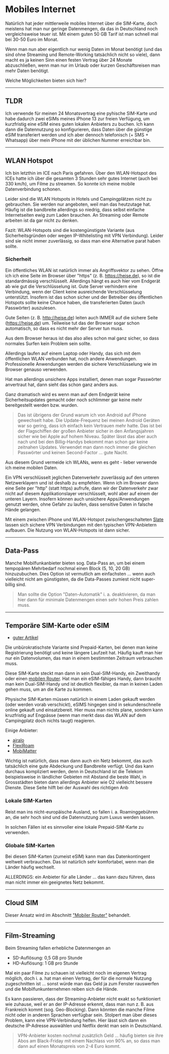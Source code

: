 # Mobiles Internet

Natürlich hat jeder mittlerweile mobiles Internet über die SIM-Karte, doch meistens hat man nur geringe Datenmengen, da das in Deutschland noch vergleichsweise teuer ist. Mit einem guten 50 GB Tarif ist man schnell mal bei 30-50 Euro im Monat.

Wenn man nun aber eigentlich nur wenig Daten im Monat benötigt (und das sind ohne Streaming und Remote-Working tatsächlich nicht so viele), dann macht es ja keinen Sinn einen festen Vertrag über 24 Monate abzuschließen, wenn man nur im Urlaub oder kurzen Geschäftsreisen man mehr Daten benötigt.

Welche Möglichkeiten bieten sich hier?

---

## TLDR

Ich verwende für meinen 24 Monatsvertrag eine pyhische SIM-Karte und habe dadurch zwei eSIMs meines iPhone 13 zur freien Verfügung, um kurzfristig eine eSIM eines guten lokalen Anbieters zu buchen. Ich kann dann die Datennutzung so konfigurieren, dass Daten über die günstige eSIM transferiert werden und ich aber dennoch telefonisch (+ SMS + Whatsapp) über mein iPhone mit der üblichen Nummer erreichbar bin.

---

## WLAN Hotspot

Ich bin letzthin im ICE nach Paris gefahren. Über den WLAN-Hotspot des ICEs hatte ich über die gesamten 3 Stunden sehr gutes Internet (auch bei 330 km/h), um Filme zu streamen. So konnte ich meine mobile Datenverbindung schonen.

Leider sind die WLAN Hotspots in Hotels und Campingplätzen nicht zu gebrauchen. Sie werden nur angeboten, weil man das heutzutage hat. Häufig ist die bandbreite allerdings so niedrig, dass selbst einfache Internetseiten ewig zum Laden brauchen. An Streaming oder Remote arbeiten ist da gar nicht zu denken.

Fazit: WLAN-Hotspots sind die kostengünstigste Variante (aus Sicherheitsgründen oder wegen IP-Whitelisting mit VPN Verbindung). Leider sind sie nicht immer zuverlässig, so dass man eine Alternative parat haben sollte.

### Sicherheit

Ein öffentliches WLAN ist natürlich immer als Angriffsvektor zu sehen. Öffne ich ich eine Seite im Browser über "https" (z. B. https://heise.de), so ist die standardmässig verschlüsselt. Allerdings hängt es auch hier vom Endgerät ab wie gut die Verschlüsselung ist. Gute Server verhindern eine Verbindung, wenn der Client keine ausreichende Verschlüsselung unterstützt. Insofern ist das schon sicher und der Betreiber des öffentlichen Hotspots sollte keine Chance haben, die transferierten Daten (auch Passwörter) auszulesen.

Gute Seiten (z. B. http://heise.de) leiten auch IMMER auf die sichere Seite (https://heise.de) um. Teilweise tut das der Browser sogar schon automatisch, so dass es nicht mehr der Server tun muss.

Aus dem Browser heraus ist das also alles schon mal ganz sicher, so dass normales Surfen kein Problem sein sollte.

Allerdings laufen auf einem Laptop oder Handy, das sich mit dem öffentlichen WLAN verbunden hat, noch andere Anwendungen. Professionelle Anwendungen werden die sichere Verschlüsselung wie im Browser genauso verwenden. 

Hat man allerdings unsichere Apps installiert, denen man sogar Passwörter anvertraut hat, dann sieht das schon ganz anders aus.

Ganz dramatisch wird es wenn man auf dem Endgerät keine Sicherheitsupdates gemacht oder noch schlimmer gar keine mehr bereitgestellt werden bzw. wurden.

> Das ist übrigens der Grund warum ich von Android auf iPhone gewechselt habe. Die Update-Frequenz bei meinen Android Geräten war so gering, dass ich einfach kein Vertrauen mehr hatte. Das ist bei der Flagschiffen der großen Anbieter sicher in den Anfangsjahren sicher wie bei Apple auf hohem Niveau. Später lässt das aber auch nach und bei den Billig-Handys bekommt man schon gar keine zeitnahen Updates. Verwendet man dann noch immer die gleichen Passwörter und keinen Second-Factor ... gute Nacht.

Aus diesem Grund vermeide ich WLANs, wenn es geht - lieber verwende ich meine mobilen Daten.

Ein VPN verschlüsselt jeglichen Datenverkehr zuverlässig auf den unteren Netzwerklayern und ist deshalb zu empfehlen. Wenn ich im Browser dann eine Seite per "http" (statt https) aufrufe, dann wir der Datenverkehr zwar nicht auf diesem Applikationslayer verschlüsselt, wohl aber auf einem der unteren Layern. Insofern können auch unsichere Apps/Anwendungen genutzt werden, ohne Gefahr zu laufen, dass sensitive Daten in falsche Hände gelangen.

Mit einem zwischen iPhone und WLAN-Hotspot zwischengeschalteten [Slate](slate.md) lassen sich sichere VPN Verbindungen mit den typischen VPN-Anbietern aufbauen. Die Nutzung von WLAN-Hotspots ist dann sicher.

---

## Data-Pass

Manche Mobilfunkanbieter bieten sog. Data-Pass an, um bei einem tempopären Mehrbedarf nochmal einen Block (5, 10, 20 GB) hinzuzubuchen. Dies Option ist vermutlich am einfachsten ... wenn auch vielleicht nicht am günstigsten, da die Data-Passes zumiest nicht super-billig sind.

> Man sollte die Option "Daten-Automatik" i. a. deaktivieren, da man hier dann für minimale Datenmengen einen sehr hohen Preis zahlen muss.

---

## Temporäre SIM-Karte oder eSIM

* [guter Artikel](https://yourtravel.tv/esim-im-ausland-alternative-zu-glocalme)

Die unbürokratischste Variante sind Prepaid-Karten, bei denen man keine Registrierung benötigt und keine längere Laufzeit hat. Häufig kauft man hier nur ein Datenvolumen, das man in einem bestimmten Zeitraum verbrauchen muss.

Diese SIM-Karte steckt man dann in sein Dual-SIM-Handy, ein Zweithandy oder einen [mobilen Router](mobiler-router.md). Hat man ein eSIM-fähiges Handy, dann braucht man kein Dual-SIM-Handy und ist deutlich flexibler, da man in keinen Laden gehen muss, um an die Karte zu kommen.

Physische SIM-Karten müssen natürlich in einem Laden gekauft werden (oder werden vorab verschickt), eSIMS hingegen sind in sekundenschnelle online gekauft und einsatzbereit. Hier muss man nichts plane, sondern kann kruzfristig auf Engpässe (wenn man merkt dass das WLAN auf dem Campingplatz doch nichts taugt) reagieren.

Einige Anbieter:

* [airalo](https://www.airalo.com/de)
* [FlexiRoam](https://travel.flexiroam.com)
* [MobiMatter](https://mobimatter.com/)

Wichtig ist natürlich, dass man dann auch ein Netz bekommt, das auch tatsächlich eine gute Abdeckung und Bandbreite verfügt. Und das kann durchaus kompliziert werden, denn in Deutschland ist die Telekom beispielsweise in ländlicher Gebieten mit Abstand die beste Wahl, in Grossstädten bieten dann allerdings Anbieter wie O2 vielleicht bessere Dienste. Diese Seite hilft bei der Auswahl des richtigen Anb

### Lokale SIM-Karten

Reist man ins nicht-europäische Ausland, so fallen i. a. Roaminggebühren an, die sehr hoch sind und die Datennutzung zum Luxus werden lassen.

In solchen Fällen ist es sinnvoller eine lokale Prepaid-SIM-Karte zu verwenden.

### Globale SIM-Karten

Bei diesen SIM-Karten (zumeist eSIM) kann man das Datenkontingent weltweit verbrauchen. Das ist natürlich sehr komfortabel, wenn man die Länder häufig wechselt.

ALLERDINGS: ein Anbieter für alle Länder ... das kann dazu führen, dass man nicht immer ein geeignetes Netz bekommt.

---

## Cloud SIM

Dieser Ansatz wird im Abschnitt ["Mobiler Router"](mobiler-router.md) behandelt.

---

## Film-Streaming

Beim Streaming fallen erhebliche Datenmengen an

* SD-Auflösung: 0,5 GB pro Stunde
* HD-Auflösung: 1 GB pro Stunde

Mal ein paar Filme zu schauen ist vielleicht noch im eigenen Vertrag möglich, doch i. a. hat man einen Vertrag, der für die normale Nutzung zugeschnitten ist ... sonst würde man das Geld ja zum Fenster rauswerfen und die Mobilfunkunternehmen reiben sich die Hände.

Es kann passieren, dass der Streaming-Anbieter nicht exakt so funktioniert wie zuhause, weil er an der IP-Adresse erkennt, dass man nun z. B. aus Frankreich kommt (sog. Geo-Blocking). Dann könnten die manche Filme nicht oder in anderen Sprachen verfügbar sein. Stolpert man über dieses Problem, kann eine VPN-Verbindung helfen. Hier lässt sich dann ein deutsche IP-Adresse auswählen und Netflix denkt man sein in Deutschland.

> VPN-Anbieter kosten nochmal zusätzlich Geld ... häufig bieten sie ihre Abos am Black-Friday mit einem Nachlass von 90% an, so dass man dann auf einen Monatspreis von 2-4 Euro kommt.